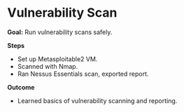 # Vulnerability Scan
**Goal:** Run vulnerability scans safely.

**Steps**
- Set up Metasploitable2 VM.
- Scanned with Nmap.
- Ran Nessus Essentials scan, exported report.

**Outcome**
- Learned basics of vulnerability scanning and reporting.
